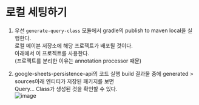 # 로컬 세팅하기
1. 우선 `generate-query-class` 모듈에서 gradle의 publish to maven local을 실행한다.  
로컬 메이븐 저장소에 해당 프로젝트가 배포될 것이다.  
아래에서 이 프로젝트를 사용한다.  
(프로젝트를 분리한 이유는 annotation processor 때문)  

2. google-sheets-persistence-api의 코드 실행
build 결과물 중에 generated > sources아래 엔티티가 저장된 패키지를 보면  
Query... Class가 생성된 것을 확인할 수 있다.  
![image](https://user-images.githubusercontent.com/47145210/116775785-e301cc80-aa9f-11eb-906a-aab57c510dc0.png)
